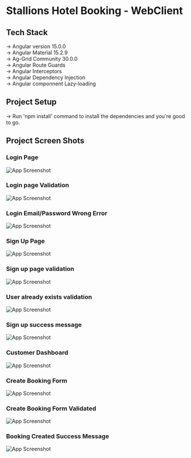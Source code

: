 <h1>Stallions Hotel Booking - WebClient</h1>

<h2>Tech Stack</h2>
-> Angular version 15.0.0 <br>
-> Angular Material 15.2.9 <br>
-> Ag-Grid Community 30.0.0 <br>
-> Angular Route Guards <br>
-> Angular Interceptors <br>
-> Angular Dependency Injection <br>
-> Angular componnent Lazy-loading <br>

<h2>Project Setup</h2>
-> Run 'npm install' command to install the dependencies and you're good to go.

<h2>Project Screen Shots</h2>

<h3>Login Page</h3>

![App Screenshot](https://user-images.githubusercontent.com/73497472/245071527-9ed73ee1-c214-4fe1-bd42-72b678d91ec9.PNG)

<h3>Login page Validation</h3>

![App Screenshot](https://user-images.githubusercontent.com/73497472/245071564-3aedb82b-3aad-4554-8d57-875c3fa5e0b3.PNG)


<h3>Login Email/Password Wrong Error</h3>

![App Screenshot](https://user-images.githubusercontent.com/73497472/245071613-7cb67765-07c0-4372-8b7e-4860ed086535.png)

<h3>Sign Up Page</h3>

![App Screenshot](https://user-images.githubusercontent.com/73497472/245071582-145e6cd4-66d1-4bcd-be7f-99226c3228e4.PNG)


<h3>Sign up page validation</h3>

![App Screenshot](https://user-images.githubusercontent.com/73497472/245071594-e83c0b25-284f-4709-b98b-c140698d3cbb.PNG)

<h3>User already exists validation</h3>

![App Screenshot](https://user-images.githubusercontent.com/73497472/245071625-4e0b5086-7643-4f17-939e-4234cb77d9c3.png)

<h3>Sign up success message</h3>

![App Screenshot](https://user-images.githubusercontent.com/73497472/245071635-a7ce0468-4a3f-4f49-93f6-46ecc6a31e6c.png)

<h3>Customer Dashboard</h3>

![App Screenshot](https://user-images.githubusercontent.com/73497472/245071647-56089920-fc2e-4525-9a9c-dd96e06a9eb6.png)

<h3>Create Booking Form</h3>

![App Screenshot](https://user-images.githubusercontent.com/73497472/245071652-6e074c31-6f68-48cc-863d-fe6d1d58f161.png)

<h3>Create Booking Form Validated</h3>

![App Screenshot](https://user-images.githubusercontent.com/73497472/245071656-a7fadc5f-db28-4778-a83e-bad1d95ca372.png)

<h3>Booking Created Success Message </h3>

![App Screenshot](https://user-images.githubusercontent.com/73497472/245071657-eb039d53-1486-44a8-be8d-75333d2db524.png)

